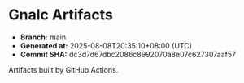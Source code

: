 # Gnalc Artifacts

- **Branch:** main
- **Generated at:** 2025-08-08T20:35:10+08:00 (UTC)
- **Commit SHA:** dc3d7d67dbc2086c8992070a8e07c627307aaf57

Artifacts built by GitHub Actions.  
